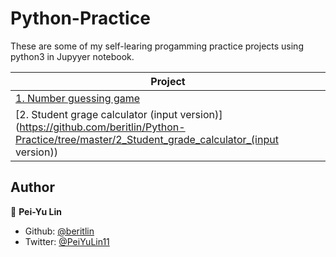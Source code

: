 # Python-Practice

These are some of my self-learing progamming practice projects using python3 in Jupyyer notebook.

| Project                                                      |
| ------------------------------------------------------------ |
| [1. Number guessing game](https://github.com/beritlin/Python-Practice/tree/master/1_Number_guessing_game) |
| [2. Student grage calculator (input version)](https://github.com/beritlin/Python-Practice/tree/master/2_Student_grade_calculator_(input version)) |



## Author

🥀  **Pei-Yu Lin**

- Github: [@beritlin](https://github.com/beritlin)
- Twitter: [@PeiYuLin11](https://twitter.com/PeiYuLin11) 
